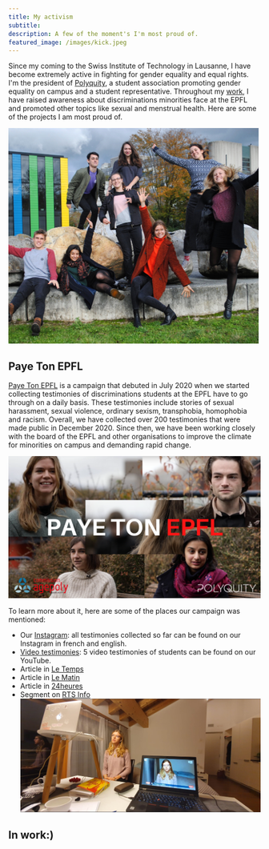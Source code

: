 ```yaml
---
title: My activism
subtitle: 
description: A few of the moment's I'm most proud of.
featured_image: /images/kick.jpeg
---
```


Since my coming to the Swiss Institute of Technology in Lausanne, I have become extremely active in fighting for gender equality and equal rights. I'm the president of [Polyquity](https://polyquity.agepoly.ch/), a student association promoting gender equality on campus and a student representative. Throughout my [work](https://actu.epfl.ch/news/we-are-women-we-re-here-to-stay-and-we-matter/), I have raised awareness about discriminations minorities face at the EPFL and promoted other topics like sexual and menstrual health. Here are some of the projects I am most proud of.  


<img src="/images/polyquity.jpeg" alt="polyquty" width="500"/>



## Paye Ton EPFL

[Paye Ton EPFL](https://www.instagram.com/payetonepfl/) is a campaign that debuted in July 2020 when we started collecting testimonies of discriminations students at the EPFL have to go through on a daily basis. These testimonies include stories of sexual harassment, sexual violence, ordinary sexism, transphobia, homophobia and racism. Overall, we have collected over 200 testimonies that were made public in December 2020. Since then, we have been working closely with the board of the EPFL and other organisations to improve the climate for minorities on campus and demanding rapid change. 

[![Paye ton epfl](/images/Payetonepfl.png)](https://www.youtube.com/watch?v=099nOeAiE1c&list=PL36s9ccZeaCY2vfHtaeTrUdkq-3wkpn94&index=1&t=2s&ab_channel=PolyquityEPFL)



To learn more about it, here are some of the places our campaign was mentioned: 
* Our [Instagram](https://www.instagram.com/payetonepfl/): all testimonies collected so far can be found on our Instagram in french and english. 
* [Video testimonies](https://youtube.com/playlist?list=PL36s9ccZeaCY2vfHtaeTrUdkq-3wkpn94): 5 video testimonies of students can be found on our YouTube. 
* Article in [Le Temps](https://www.letemps.ch/suisse/harcelement-sexisme-homophobie-etudiants-sonnent-lalarme-lepfl)
* Article in [Le Matin](https://www.lematin.ch/story/epfl-des-etudiantes-denoncent-des-agressions-et-un-sexisme-latent-730712090642)
* Article in [24heures](https://www.24heures.ch/des-etudiantes-denoncent-des-agressions-et-un-sexisme-latent-730712090642)
* Segment on [RTS Info](https://www.rts.ch/info/suisse/11793038-des-etudiants-de-lepfl-denoncent-des-cas-de-harcelement-et-de-sexisme.html)
[![Paye ton epfl](/images/rts.jpeg)](https://www.rts.ch/info/suisse/11793038-des-etudiants-de-lepfl-denoncent-des-cas-de-harcelement-et-de-sexisme.html)


## In work:)